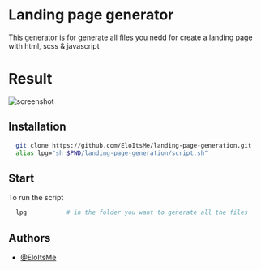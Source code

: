 # Landing page generator

This generator is for generate all files you nedd for create a landing page with html, scss & javascript

# Result

![screenshot]("https://drive.proton.me/urls/ERV9EDMKF4#oVqZi2IBtBzE")

## Installation

```bash
  git clone https://github.com/EloItsMe/landing-page-generation.git
  alias lpg="sh $PWD/landing-page-generation/script.sh"
```

## Start

To run the script

```bash
  lpg           # in the folder you want to generate all the files
```


## Authors

- [@EloItsMe](https://www.github.com/eloitsme)

